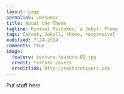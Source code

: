 ```yaml
---
layout: page
permalink: /Resume/
title: About the Theme
tagline: Minimal Mistakes, a Jekyll Theme
tags: [about, Jekyll, theme, responsive]
modified: 7-24-2014
comments: true
image:
  feature: texture-feature-02.jpg
  credit: Texture Lovers
  creditlink: http://texturelovers.com
---
```


Put stuff here